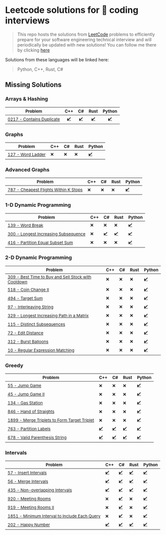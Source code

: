 # Leetcode solutions for 🚀 coding interviews

> This repo hosts the solutions from [LeetCode](https://leetcode.com/problemset/all/) problems to efficiently prepare for your software engineering technical interview and will periodically be updated with new solutions! You can follow me there by clicking [here](https://leetcode.com/rodolfostark/)

Solutions from these languages will be linked here:

> Python, C++, Rust, C#

## Missing Solutions

### Arrays & Hashing

| <sub>Problem</sub>                                                                        | <sub>C++</sub>                                                             | <sub>C#</sub>                                                                | <sub>Rust</sub>                                                            | <sub>Python</sub>                                                            |
| ----------------------------------------------------------------------------------------- | -------------------------------------------------------------------------- | ---------------------------------------------------------------------------- | -------------------------------------------------------------------------- | ---------------------------------------------------------------------------- |
| <sub>[0217 - Contains Duplicate](https://leetcode.com/problems/contains-duplicate/)</sub> | <sub><div align='center'>[✔️](cpp/0217-contains-duplicate.cpp)</div></sub> | <sub><div align='center'>[✔️](csharp/0217-contains-duplicate.cs)</div></sub> | <sub><div align='center'>[✔️](rust/0217-contains-duplicate.rs)</div></sub> | <sub><div align='center'>[✔️](python/0217-contains-duplicate.py)</div></sub> |

### Graphs

| <sub>Problem</sub>                                                         | <sub>C++</sub> | <sub>C#</sub> | <sub>Rust</sub> | <sub>Python</sub>                          |
| -------------------------------------------------------------------------- | -------------- | ------------- | --------------- | ------------------------------------------ |
| <sub>[127 - Word Ladder](https://leetcode.com/problems/word-ladder/)</sub> | <sub>❌</sub>  | <sub>❌</sub> | <sub>❌</sub>   | <sub>[✔️](python/127-word-ladder.py)</sub> |

### Advanced Graphs

| <sub>Problem</sub>                                                                                                 | <sub>C++</sub> | <sub>C#</sub> | <sub>Rust</sub> | <sub>Python</sub>                                              |
| ------------------------------------------------------------------------------------------------------------------ | -------------- | ------------- | --------------- | -------------------------------------------------------------- |
| <sub>[787 - Cheapest Flights Within K Stops](https://leetcode.com/problems/cheapest-flights-within-k-stops/)</sub> | <sub>❌</sub>  | <sub>❌</sub> | <sub>❌</sub>   | <sub>[✔️](python/787-cheapest-flights-within-k-stops.py)</sub> |

### 1-D Dynamic Programming

| <sub>Problem</sub>                                                                                               | <sub>C++</sub> | <sub>C#</sub>                                                 | <sub>Rust</sub>                                             | <sub>Python</sub>                                             |
| ---------------------------------------------------------------------------------------------------------------- | -------------- | ------------------------------------------------------------- | ----------------------------------------------------------- | ------------------------------------------------------------- |
| <sub>[139 - Word Break](https://leetcode.com/problems/word-break/)</sub>                                         | <sub>❌</sub>  | <sub>❌</sub>                                                 | <sub>❌</sub>                                               | <sub>[✔️](python/139-word-break.py)</sub>                     |
| <sub>[300 - Longest Increasing Subsequence](https://leetcode.com/problems/longest-increasing-subsequence/)</sub> | <sub>❌</sub>  | <sub>[✔️](csharp/300-longest-increasing-subsequence.cs)</sub> | <sub>[✔️](rust/300-longest-increasing-subsequence.rs)</sub> | <sub>[✔️](python/300-longest-increasing-subsequence.py)</sub> |
| <sub>[416 - Partition Equal Subset Sum](https://leetcode.com/problems/partition-equal-subset-sum/)</sub>         | <sub>❌</sub>  | <sub>❌</sub>                                                 | <sub>❌</sub>                                               | <sub>[✔️](python/416-partition-equal-subset-sum.py)</sub>     |

### 2-D Dynamic Programming

| <sub>Problem</sub>                                                                                                                             | <sub>C++</sub> | <sub>C#</sub> | <sub>Rust</sub> | <sub>Python</sub>                                                            |
| ---------------------------------------------------------------------------------------------------------------------------------------------- | -------------- | ------------- | --------------- | ---------------------------------------------------------------------------- |
| <sub>[309 - Best Time to Buy and Sell Stock with Cooldown](https://leetcode.com/problems/best-time-to-buy-and-sell-stock-with-cooldown/)</sub> | <sub>❌</sub>  | <sub>❌</sub> | <sub>❌</sub>   | <sub>[✔️](python/309-best-time-to-buy-and-sell-stock-with-cooldown.py)</sub> |
| <sub>[518 - Coin Change II](https://leetcode.com/problems/coin-change-ii/)</sub>                                                               | <sub>❌</sub>  | <sub>❌</sub> | <sub>❌</sub>   | <sub>[✔️](python/518-coin-change-ii.py)</sub>                                |
| <sub>[494 - Target Sum](https://leetcode.com/problems/target-sum/)</sub>                                                                       | <sub>❌</sub>  | <sub>❌</sub> | <sub>❌</sub>   | <sub>[✔️](python/494-target-sum.py)</sub>                                    |
| <sub>[97 - Interleaving String](https://leetcode.com/problems/interleaving-string/)</sub>                                                      | <sub>❌</sub>  | <sub>❌</sub> | <sub>❌</sub>   | <sub>[✔️](python/97-interleaving-string.py)</sub>                            |
| <sub>[329 - Longest Increasing Path in a Matrix](https://leetcode.com/problems/longest-increasing-path-in-a-matrix/)</sub>                     | <sub>❌</sub>  | <sub>❌</sub> | <sub>❌</sub>   | <sub>[✔️](python/329-longest-increasing-path-in-a-matrix.py)</sub>           |
| <sub>[115 - Distinct Subsequences](https://leetcode.com/problems/distinct-subsequences/)</sub>                                                 | <sub>❌</sub>  | <sub>❌</sub> | <sub>❌</sub>   | <sub>[✔️](python/115-distinct-subsequences.py)</sub>                         |
| <sub>[72 - Edit Distance](https://leetcode.com/problems/edit-distance/)</sub>                                                                  | <sub>❌</sub>  | <sub>❌</sub> | <sub>❌</sub>   | <sub>[✔️](python/115-distinct-subsequences.py)</sub>                         |
| <sub>[312 - Burst Balloons](https://leetcode.com/problems/burst-balloons/)</sub>                                                               | <sub>❌</sub>  | <sub>❌</sub> | <sub>❌</sub>   | <sub>[✔️](python/115-distinct-subsequences.py)</sub>                         |
| <sub>[10 - Regular Expression Matching](https://leetcode.com/problems/regular-expression-matching/)</sub>                                      | <sub>❌</sub>  | <sub>❌</sub> | <sub>❌</sub>   | <sub>[✔️](python/10-regular-expression-matching.py)</sub>                    |

### Greedy

| <sub>Problem</sub>                                                                                                              | <sub>C++</sub>                                        | <sub>C#</sub>                                           | <sub>Rust</sub>                                       | <sub>Python</sub>                                                     |
| ------------------------------------------------------------------------------------------------------------------------------- | ----------------------------------------------------- | ------------------------------------------------------- | ----------------------------------------------------- | --------------------------------------------------------------------- |
| <sub>[55 - Jump Game](https://leetcode.com/problems/jump-game/)</sub>                                                           | <sub>❌</sub>                                         | <sub>❌</sub>                                           | <sub>❌</sub>                                         | <sub>[✔️](python/55-jump-game.py)</sub>                               |
| <sub>[45 - Jump Game II](https://leetcode.com/problems/jump-game-ii/)</sub>                                                     | <sub>❌</sub>                                         | <sub>❌</sub>                                           | <sub>❌</sub>                                         | <sub>[✔️](python/45-jump-game-ii.py)</sub>                            |
| <sub>[134 - Gas Station](https://leetcode.com/problems/gas-station/)</sub>                                                      | <sub>❌</sub>                                         | <sub>❌</sub>                                           | <sub>❌</sub>                                         | <sub>[✔️](python/134-gas-station.py)</sub>                            |
| <sub>[846 - Hand of Straights](https://leetcode.com/problems/hand-of-straights/)</sub>                                          | <sub>❌</sub>                                         | <sub>❌</sub>                                           | <sub>❌</sub>                                         | <sub>[✔️](python/846-hand-of_straights.py)</sub>                      |
| <sub>[1899 - Merge Triplets to Form Target Triplet](https://leetcode.com/problems/merge-triplets-to-form-target-triplet/)</sub> | <sub>❌</sub>                                         | <sub>❌</sub>                                           | <sub>❌</sub>                                         | <sub>[✔️](python/1899-merge-triplets-to-form-target-triplet.py)</sub> |
| <sub>[763 - Partition Labels](https://leetcode.com/problems/partition-labels/)</sub>                                            | <sub>[✔️](cpp/763-partition-labels.cpp)</sub>         | <sub>[✔️](csharp/763-partition-labels.cs)</sub>         | <sub>[✔️](rust/763-partition-labels.rs)</sub>         | <sub>[✔️](python/763-partition-labels.py)</sub>                       |
| <sub>[678 - Valid Parenthesis String](https://leetcode.com/problems/valid-parenthesis-string/)</sub>                            | <sub>[✔️](cpp/678-valid-parenthesis-string.cpp)</sub> | <sub>[✔️](csharp/678-valid-parenthesis-string.cs)</sub> | <sub>[✔️](rust/678-valid-parenthesis-string.rs)</sub> | <sub>[✔️](python/678-valid-parenthesis-string.py)</sub>               |

### Intervals

| <sub>Problem</sub>                                                                                                                | <sub>C++</sub>                                         | <sub>C#</sub>                                                          | <sub>Rust</sub>                                        | <sub>Python</sub>                                                      |
| --------------------------------------------------------------------------------------------------------------------------------- | ------------------------------------------------------ | ---------------------------------------------------------------------- | ------------------------------------------------------ | ---------------------------------------------------------------------- |
| <sub>[57 - Insert Intervals](https://leetcode.com/problems/valid-parenthesis-string/)</sub>                                       | <sub>[✔️](cpp/57-insert-intervals.cpp)</sub>           | <sub>[✔️](csharp/57-insert-intervals.cs)</sub>                         | <sub>[✔️](rust/57-insert-intervals.rs)</sub>           | <sub>[✔️](python/57-insert-interval.py)</sub>                          |
| <sub>[56 - Merge Intervals](https://leetcode.com/problems/merge-intervals/)</sub>                                                 | <sub>[✔️](cpp/56-merge-intervals.cpp)</sub>            | <sub>[✔️](csharp/56-merge-intervals.cs)</sub>                          | <sub>[✔️](rust/56-merge-intervals.rs)</sub>            | <sub>[✔️](python/56-merge-intervals.py)</sub>                          |
| <sub>[435 - Non-overlapping Intervals](https://leetcode.com/problems/non-overlapping-intervals/)</sub>                            | <sub>[✔️](cpp/435-non-overlapping-intervals.cpp)</sub> | <sub>[✔️](csharp/435-non-overlapping-intervals.cs)</sub>               | <sub>[✔️](rust/435-non-overlapping-intervals.rs)</sub> | <sub>[✔️](python/435-non-overlapping-intervals.py)</sub>               |
| <sub>[920 - Meeting Rooms](https://leetcode.com/problems/meeting-rooms/)</sub>                                                    | <sub>❌</sub>                                          | <sub>[✔️](csharp/920-meeting-room.cs)</sub>                            | <sub>❌</sub>                                          | <sub>[✔️](python/920-meeting-room.py)</sub>                            |
| <sub>[919 - Meeting Rooms II](https://leetcode.com/problems/meeting-rooms-ii/)</sub>                                              | <sub>❌</sub>                                          | <sub>[✔️](csharp/920-meeting-room.cs)</sub>                            | <sub>❌</sub>                                          | <sub>[✔️](python/919-meeting-room-ii.py)</sub>                         |
| <sub>[1851 - Minimum Interval to Include Each Query](https://leetcode.com/problems/minimum-interval-to-include-each-query/)</sub> | <sub>❌</sub>                                          | <sub>[✔️](csharp/1851-minimum-interval-to-include-each-query.cs)</sub> | <sub>❌</sub>                                          | <sub>[✔️](python/1851-minimum-interval-to-include-each-query.py)</sub> |
| <sub>[202 - Happy Number](https://leetcode.com/problems/happy-number/)</sub>                                                      | <sub>[✔️](cpp/202-happy-number.cpp)</sub>              | <sub>[✔️](csharp/202-happy-number.cs)</sub>                            | <sub>[✔️](rust/202-happy-number.rs)</sub>              | <sub>[✔️](python/202-happy-number.py)</sub>                            |

